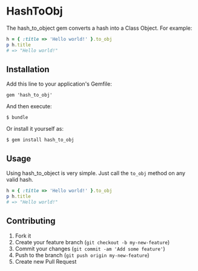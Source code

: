 # HashToObj

The hash_to_object gem converts a hash into a Class Object.  For example:

```ruby
h = { :title => 'Hello world!' }.to_obj
p h.title
# => "Hello world!"
```

## Installation

Add this line to your application's Gemfile:

    gem 'hash_to_obj'

And then execute:

    $ bundle

Or install it yourself as:

    $ gem install hash_to_obj

## Usage

Using hash_to_object is very simple.  Just call the `to_obj` method on any valid hash.

```ruby
h = { :title => 'Hello world!' }.to_obj
p h.title
# => "Hello world!"
```

## Contributing

1. Fork it
2. Create your feature branch (`git checkout -b my-new-feature`)
3. Commit your changes (`git commit -am 'Add some feature'`)
4. Push to the branch (`git push origin my-new-feature`)
5. Create new Pull Request
